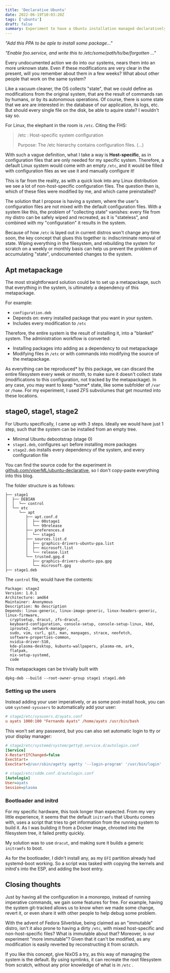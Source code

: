 ```yaml
---
title: 'Declarative Ubuntu'
date: 2022-06-19T10:03:20Z
tags: ['ubuntu']
draft: false
summary: Experiment to have a Ubuntu installation managed declaratively, instead of imperatively
---
```



_"Add this PPA to be aple to install some package..."_

_"Enable foo.service, and write this to /etc/some/path/to/be/forgotten ..."_

Every undocumented action we do into our systems, nears them into an more unknown state. Even if these modifications are very clear in the present, will you remember about them in a few weeks? What about other people that work on the same system?

Like a vacuum cleaner, the OS collects "state", that we could define as modifications from the original system, that are the result of commands ran by humans, or by its autonomous operations. Of course, there is some state that we are are interested in: the database of our application, its logs, etc. But should every single file on the disk, be able to aquire state? I wouldn't say so.

For Linux, the elephant in the room is `/etc`. Citing the FHS:

> /etc : Host-specific system configuration
>
> Purpose: The /etc hierarchy contains configuration files. (...)

With such a vague definition, what I take a way is **Host-specific**, as in configuration files that are only needed for my specific system. Therefore, a default Linux system would come with an empty `/etc`, and it would be filled with configuration files as we use it and manually configure it!

This is far from the reality, as with a quick look into any Linux distribution we see a lot of non-host-specific configuration files. The question then is, which of these files were modified by me, and which came preinstalled?

The solution that I propose is having a system, where the user's configuration files are not mixed with the default configuration files. With a system like this, the problem of "collecting state" vanishes: every file from my distro can be safely wiped and recreated, as it is "stateless", and combined with my "configuration" it results in the system.

Because of how `/etc` is layed out in current distros won't change any time soon, the key concept that glues this together is: indiscriminate removal of state. Wiping everything in the filesystem, and rebuilding the system for scratch on a weekly or monthly basis can help us prevent the problem of accumulating "state", undocumented changes to the system.

## Apt metapackage

The most straightforward solution could be to set up a metapackage, such that everything in the system, is ultimately a dependency of this metapackage.

For example:

- `configuration.deb`
- Depends on: every installed package that you want in your system.
- Includes every modification to `/etc`

Therefore, the entire system is the result of installing it, into a "blanket" system. The administration workflow is converted:

- Installing packages into adding as a dependency to out metapackage
- Modifying files in `/etc` or with commands into modifying the source of the metapackage.

As everything can be reproduced* by this package, we can discard the entire filesystem every week or month, to make sure it doesn't collect state (modifications to this configuration, not tracked by the metapackage). In any case, you may want to keep *some\* state, like some subfolder of `/var` or `/home`. For my experiment, I used ZFS subvolumes that get mounted into these locations.

## stage0, stage1, stage2

For Ubuntu specifically, I came up with 3 steps. Ideally we would have just 1 step, such that the system can be installed from an empty tree.

- Minimal Ubuntu debootstrap (stage 0)
- `stage1.deb`, configures `apt` before installing more packages
- `stage2.deb` installs every dependency of the system, and every configuration file

You can find the source code for the experiment in [github.com/viperML/ubuntu-declarative](https://github.com/viperML/ubuntu-declarative), so I don't copy-paste everything into this blog.

The folder structure is as follows:

```
├── stage1
│  ├── DEBIAN
│  │  └── control
│  └── etc
│     └── apt
│        ├── apt.conf.d
│        │  ├── 00stage1
│        │  └── 99release
│        ├── preferences.d
│        │  └── stage1
│        ├── sources.list.d
│        │  ├── graphics-drivers-ubuntu-ppa.list
│        │  ├── microsoft.list
│        │  └── release.list
│        └── trusted.gpg.d
│           ├── graphics-drivers-ubuntu-ppa.gpg
│           └── microsoft.gpg
├── stage1.deb
```

The `control` file, would have the contents:

```
Package: stage2
Version: 1.0.1
Architecture: amd64
Maintainer: Anonymous
Description: No description
Depends: linux-generic, linux-image-generic, linux-headers-generic, linux-firmware,
  cryptsetup, dracut, zfs-dracut,
  keyboard-configuration, console-setup, console-setup-linux, kbd,
  iproute2, network-manager,
  sudo, vim, curl, git, man, manpages, strace, neofetch,
  software-properties-common,
  nvidia-driver-510,
  kde-plasma-desktop, kubuntu-wallpapers, plasma-nm, ark,
  flatpak,
  nix-setup-systemd,
  code
```

This metapackages can be trivially built with

```
dpkg-deb --build --root-owner-group stage1 stage1.deb
```

### Setting up the users

Instead adding your user imperatively, or as some post-install hook, you can use `systemd-sysusers` to automatically add your user:

```ini
# stage2/etc/sysusers.d/ayats.conf
u ayats 1000:100 "Fernando Ayats" /home/ayats /usr/bin/bash
```

This won't set any password, but you can also set automatic login to tty or your display manager:

```ini
# stage2/etc/systemd/system/getty@.service.d/autologin.conf
[Service]
X-RestartIfChanged=false
ExecStart=
ExecStart=@/usr/sbin/agetty agetty '--login-program' '/usr/bin/login' '--autologin' 'ayats' --noclear --keep-baud %I 115200,38400,9600 $TERM
```

```ini
# stage2/etc/sddm.conf.d/autologin.conf
[Autologin]
User=ayats
Session=plasma
```

### Bootloader and initrd

For my specific hardware, this took longer than expected. From my very little experience, it seems that the default `initramfs` that Ubuntu comes with, uses a script that tries to get information from the running system to build it. As I was building it from a Docker image, chrooted into the filesystem tree, it failed pretty quickly.

My solution was to use `dracut`, and making sure it builds a generic `initramfs` to boot.

As for the bootloader, I didn't install any, as my `EFI` partition already had systemd-boot working. So a script was tasked with copying the kernels and initrd's into the ESP, and adding the boot entry.

## Closing thoughts

Just by having all the configuration in a monorepo, instead of running imperative commands, we gain some features for free. For example, having the system git-tracked allows us to know when we made some change, revert it, or even share it with other people to help debug some problem.

With the advent of Fedora Silverblue, being claimed as an "immutable" distro, isn't it also prone to having a dirty `/etc`, with mixed host-specific and non-host-specific files? What is immutable about that? Moreover, is our experiment "more immutable"? Given that it can't be modified, as any modification is easily reverted by reconstructing it from scratch.

If you like this concept, give NixOS a try, as this way of managing the system is the default. By using symlinks, it can recreate the root filesystem from scratch, without any prior knowledge of what is in `/etc` .
